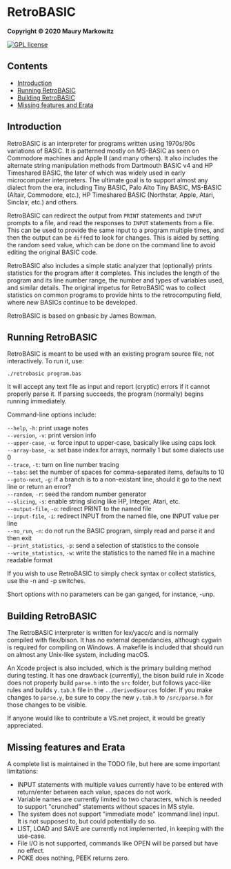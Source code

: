RetroBASIC
=========

**Copyright © 2020 Maury Markowitz**

[![GPL license](http://img.shields.io/badge/license-GPL-brightgreen.svg)](https://opensource.org/licenses/gpl-license)

## Contents

* [Introduction](#introduction)
* [Running RetroBASIC](#running-retrobasic)
* [Building RetroBASIC](#building-retrobasic)
* [Missing features and Erata](#missing-features-and-erata)

## Introduction

RetroBASIC is an interpreter for programs written using 1970s/80s variations of BASIC. It is patterned mostly on MS-BASIC as seen on Commodore machines and Apple II (and many others). It also includes the alternate string manipulation methods from Dartmouth BASIC v4 and HP Timeshared BASIC, the later of which was widely used in early microcomputer interpreters. The ultimate goal is to support almost any dialect from the era, including Tiny BASIC, Palo Alto Tiny BASIC, MS-BASIC (Altair, Commodore, etc.), HP Timeshared BASIC (Northstar, Apple, Atari, Sinclair, etc.) and others. 

RetroBASIC can redirect the output from `PRINT` statements and `INPUT` prompts to a file, and read the responses to `INPUT` statements from a file. This can be used to provide the same input to a program multiple times, and then the output can be `diff`ed to look for changes. This is aided by setting the random seed value, which can be done on the command line to avoid editing the original BASIC code.

RetroBASIC also includes a simple static analyzer that (optionally) prints statistics for the program after it completes. This includes the length of the program and its line number range, the number and types of variables used, and similar details. The original impetus for RetroBASIC was to collect statistics on common programs to provide hints to the retrocomputing field, where new BASICs continue to be developed.

RetroBASIC is based on gnbasic by James Bowman.
 
## Running RetroBASIC

RetroBASIC is meant to be used with an existing program source file, not interactively. To run it, use:

```./retrobasic program.bas```

It will accept any text file as input and report (cryptic) errors if it cannot properly parse it. If parsing succeeds, the program (normally) begins running immediately.

Command-line options include:

`--help`, `-h`: print usage notes  
`--version`, `-v`: print version info  
`--upper-case`, `-u`: force input to upper-case, basically like using caps lock  
`--array-base`, `-a`: set base index for arrays, normally 1 but some dialects use 0  
`--trace`, `-t`: turn on line number tracing  
`--tabs`: set the number of spaces for comma-separated items, defaults to 10  
`--goto-next`, `-g`: if a branch is to a non-existant line, should it go to the next line or return an error?  
`--random`, `-r`: seed the random number generator  
`--slicing`, `-s`: enable string slicing like HP, Integer, Atari, etc.  
`--output-file`, `-o`: redirect PRINT to the named file  
`--input-file`, `-i`: redirect INPUT from the named file, one INPUT value per line  
`--no_run`, `-n`: do not run the BASIC program, simply read and parse it and then exit  
`--print_statistics`, `-p`: send a selection of statistics to the console  
`--write_statistics`, `-w`: write the statistics to the named file in a machine readable format

If you wish to use RetroBASIC to simply check syntax or collect statistics, use the -n and -p switches.

Short options with no parameters can be gan ganged, for instance, -unp.

## Building RetroBASIC

The RetroBASIC interpreter is written for lex/yacc/c and is normally compiled with flex/bison. It has no external dependancies, although cygwin is required for compiling on Windows. A makefile is included that should run on almost any Unix-like system, including macOS.

An Xcode project is also included, which is the primary building method during testing. It has one drawback (currently), the bison build rule in Xcode does not properly build `parse.h` into the `src` folder, but follows yacc-like rules and builds `y.tab.h` file in the `../DerivedSources` folder. If you make changes to `parse.y`, be sure to copy the new `y.tab.h` to `/src/parse.h` for those changes to be visible.

If anyone would like to contribute a VS.net project, it would be greatly appreciated.

## Missing features and Erata

A complete list is maintained in the TODO file, but here are some important limitations:

* INPUT statements with multiple values currently have to be entered with return/enter between each value, spaces do not work.
* Variable names are currently limited to two characters, which is needed to support "crunched" statements without spaces in MS style.
* The system does not support "immediate mode" (command line) input. It is not supposed to, but could potentially do so.
* LIST, LOAD and SAVE are currently not implemented, in keeping with the use-case.
* File I/O is not supported, commands like OPEN will be parsed but have no effect.
* POKE does nothing, PEEK returns zero.
